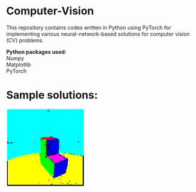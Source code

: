 # Computer-Vision
This repository contains codes written in Python using PyTorch for implementing various neural-network-based solutions for computer vision (CV) problems.

**Python packages used:** <br />
Numpy <br />
Matplotlib <br />
PyTorch <br />

# Sample solutions:
![](https://github.com/rprasan/Computer-Vision/blob/main/0.%20Traditional%20Computer%20Vision/5.%20Range%20Image%20Segmentation/Results/CV5.PNG) <br />
![]() <br />

